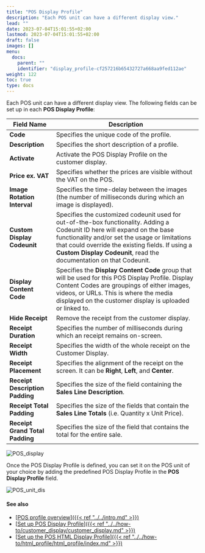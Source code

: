 ```yaml
---
title: "POS Display Profile"
description: "Each POS unit can have a different display view."
lead: ""
date: 2023-07-04T15:01:55+02:00
lastmod: 2023-07-04T15:01:55+02:00
draft: false
images: []
menu:
  docs:
    parent: ""
    identifier: "display_profile-cf257216b65432727a668aa9fed112ae"
weight: 122
toc: true
type: docs
---
```


Each POS unit can have a different display view. The following fields can be set up in each **POS Display Profile**:
 

| Field Name      | Description |
| ----------- | ----------- |
| **Code**       | Specifies the unique code of the profile.     |
| **Description**   | Specifies the short description of a profile.        |
| **Activate**  |  Activate the POS Display Profile on the customer display. |
| **Price ex. VAT** | Specifies whether the prices are visible without the VAT on the POS. |
| **Image Rotation Interval** |  Specifies the time-delay between the images (the number of milliseconds during which an image is displayed). |
| **Custom Display Codeunit** |  Specifies the customized codeunit used for out-of-the-box functionality. Adding a Codeunit ID here will expand on the base functionality and/or set the usage or limitations that could override the existing fields. If using a **Custom Display Codeunit**, read the documentation on that Codeunit. |
| **Display Content Code** | Specifies the **Display Content Code** group that will be used for this POS Display Profile. Display Content Codes are groupings of either images, videos, or URLs. This is where the media displayed on the customer display is uploaded or linked to. |
| **Hide Receipt** | Remove the receipt from the customer display. |
| **Receipt Duration** | Specifies the number of milliseconds during which an receipt remains on-screen. |
| **Receipt Width** | Specifies the width of the whole receipt on the Customer Display. |
| **Receipt Placement** | Specifies the alignment of the receipt on the screen. It can be **Right**, **Left**, and **Center**. |
| **Receipt Description Padding** | Specifies the size of the field containing the **Sales Line Description**. |
| **Receipt Total Padding** | Specifies the size of the fields that contain the **Sales Line Totals** (i.e. Quantity x Unit Price). |
| **Receipt Grand Total Padding** |  Specifies the size of the field that contains the total for the entire sale. |

![POS_display](POS_display.png)


Once the POS Display Profile is defined, you can set it on the POS unit of your choice by adding the predefined POS Display Profile in the **POS Display Profile** field.

![POS_unit_dis](POS_display1.png)

#### See also

- [<ins>POS profile overview<ins>]({{< ref "../../intro.md" >}})
- [<ins>Set up POS Display Profile<ins>]({{< ref "../../how-to/customer_display/customer_display.md" >}})
- [<ins>Set up the POS HTML Display Profile<ins>]({{< ref "../../how-to/html_profile/html_profile/index.md" >}})